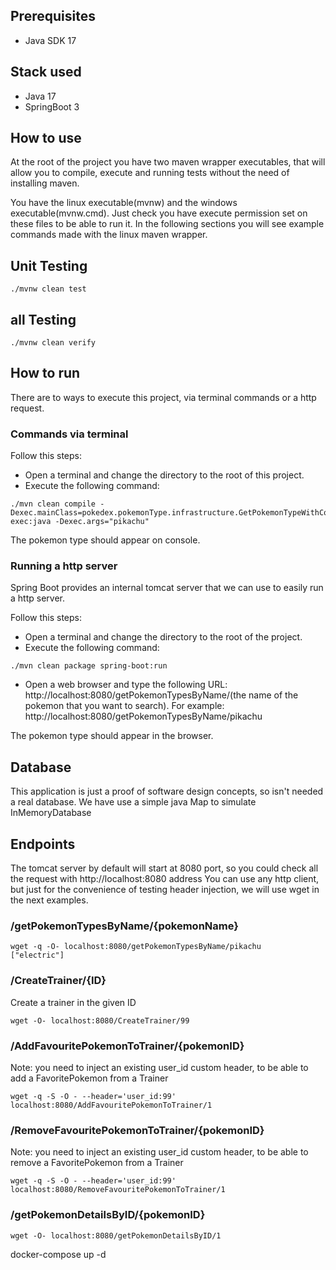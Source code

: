 ## Prerequisites
- Java SDK 17

## Stack used 
- Java 17
- SpringBoot 3

## How to use
At the root of the project you have two maven wrapper executables, that will allow you to compile, execute and running tests
without the need of installing maven.

You have the linux executable(mvnw) and the windows executable(mvnw.cmd). Just check you have execute permission set on these files to be able to run it.
In the following sections you will see example commands made with the linux maven wrapper.

## Unit Testing
```
./mvnw clean test
```

## all Testing
```
./mvnw clean verify
```

## How to run
There are to ways to execute this project, via terminal commands or a http request.

### Commands via terminal
Follow this steps:
  - Open a terminal and change the directory to the root of this project.
  - Execute the following command: 
```
./mvn clean compile -Dexec.mainClass=pokedex.pokemonType.infrastructure.GetPokemonTypeWithConsole exec:java -Dexec.args="pikachu"
```

The pokemon type should appear on console.

### Running a http server
Spring Boot provides an internal tomcat server that we can use to easily run a http server.

Follow this steps:
- Open a terminal and change the directory to the root of the project.
- Execute the following command:
``` 
./mvn clean package spring-boot:run
```

- Open a web browser and type the following URL: http://localhost:8080/getPokemonTypesByName/(the name of the pokemon that you want to search).
For example: http://localhost:8080/getPokemonTypesByName/pikachu
  
The pokemon type should appear in the browser.

## Database
This application is just a proof of software design concepts, so isn't needed a real database. We have use a simple java Map to simulate InMemoryDatabase

## Endpoints
The tomcat server by default will start at 8080 port, so you could check all the request with http://localhost:8080 address
You can use any http client, but just for the convenience of testing header injection, we will use wget in the next examples.

### /getPokemonTypesByName/{pokemonName}
```
wget -q -O- localhost:8080/getPokemonTypesByName/pikachu
["electric"]
```
### /CreateTrainer/{ID}
Create a trainer in the given ID
```
wget -O- localhost:8080/CreateTrainer/99
```

### /AddFavouritePokemonToTrainer/{pokemonID}
Note: you need to inject an existing user_id custom header, to be able to add a FavoritePokemon from a Trainer
```
wget -q -S -O - --header='user_id:99' localhost:8080/AddFavouritePokemonToTrainer/1
```

### /RemoveFavouritePokemonToTrainer/{pokemonID}
Note: you need to inject an existing user_id custom header, to be able to remove a FavoritePokemon from a Trainer
```
wget -q -S -O - --header='user_id:99' localhost:8080/RemoveFavouritePokemonToTrainer/1
```

### /getPokemonDetailsByID/{pokemonID}
```
wget -O- localhost:8080/getPokemonDetailsByID/1
```



docker-compose up -d 